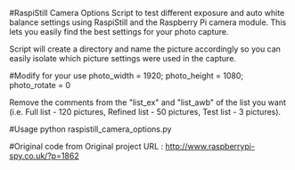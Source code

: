 #RaspiStill Camera Options
Script to test different exposure and auto white balance settings using RaspiStill and the Raspberry Pi camera module. This lets you easily find the best settings for your photo capture.

Script will create a directory and name the picture accordingly so you can easily isolate which picture settings were used in the capture.

#Modify for your use 
photo_width  = 1920;
photo_height = 1080;
photo_rotate = 0

Remove the comments from the "list_ex" and "list_awb" of the list you want (i.e. Full list - 120 pictures, Refined list - 50 pictures, Test list - 3 pictures).

#Usage 
python raspistill_camera_options.py

#Original code from
Original project URL : http://www.raspberrypi-spy.co.uk/?p=1862
